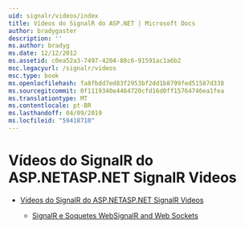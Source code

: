 ```yaml
---
uid: signalr/videos/index
title: Vídeos do SignalR do ASP.NET | Microsoft Docs
author: bradygaster
description: ''
ms.author: bradyg
ms.date: 12/12/2012
ms.assetid: c0ea52a3-7497-4204-88c6-91591ac1a6b2
msc.legacyurl: /signalr/videos
msc.type: book
ms.openlocfilehash: fa8fbdd7ed83f2953bf2dd1b8799fed51587d338
ms.sourcegitcommit: 0f1119340e4464720cfd16d0ff15764746ea1fea
ms.translationtype: MT
ms.contentlocale: pt-BR
ms.lasthandoff: 04/09/2019
ms.locfileid: "59418710"
---
```

# <a name="aspnet-signalr-videos"></a><span data-ttu-id="ae7cb-102">Vídeos do SignalR do ASP.NET</span><span class="sxs-lookup"><span data-stu-id="ae7cb-102">ASP.NET SignalR Videos</span></span>

- [<span data-ttu-id="ae7cb-103">Vídeos do SignalR do ASP.NET</span><span class="sxs-lookup"><span data-stu-id="ae7cb-103">ASP.NET SignalR Videos</span></span>](getting-started/index.md)

    - [<span data-ttu-id="ae7cb-104">SignalR e Soquetes Web</span><span class="sxs-lookup"><span data-stu-id="ae7cb-104">SignalR and Web Sockets</span></span>](getting-started/signalr-and-web-sockets.md)
